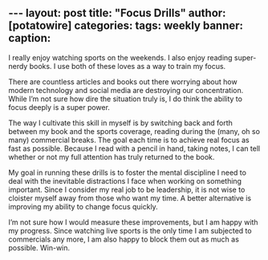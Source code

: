 -- -
layout: post
title: "Focus Drills"
author: [potatowire]
categories: 
tags: weekly
banner: 
caption:
---

I really enjoy watching sports on the weekends. I also enjoy reading super-nerdy books. I use both of these loves as a way to train my focus. 

There are countless articles and books out there worrying about how modern technology and social media are destroying our concentration. While I’m not sure how dire the situation truly is, I do think the ability to focus deeply is a super power. 

The way I cultivate this skill in myself is by switching back and forth between my book and the sports coverage, reading during the (many, oh so many) commercial breaks. The goal each time is to achieve real focus as fast as possible. Because I read with a pencil in hand, taking notes, I can tell whether or not my full attention has truly returned to the book. 

My goal in running these drills is to foster the mental discipline I need to deal with the inevitable distractions I face when working on something important. Since I consider my real job to be leadership, it is not wise to cloister myself away from those who want my time. A better alternative is improving my ability to change focus quickly.

I’m not sure how I would measure these improvements, but I am happy with my progress. Since watching live sports is the only time I am subjected to commercials any more, I am also happy to block them out as much as possible. Win-win.